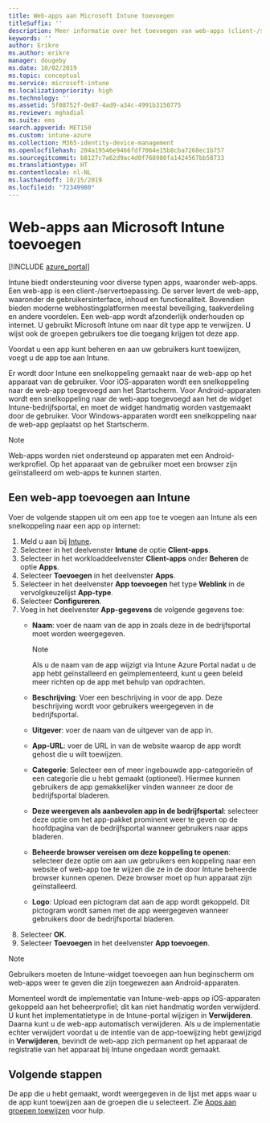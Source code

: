 ```yaml
---
title: Web-apps aan Microsoft Intune toevoegen
titleSuffix: ''
description: Meer informatie over het toevoegen van web-apps (client-/servertoepassingen) aan Microsoft Intune.
keywords: ''
author: Erikre
ms.author: erikre
manager: dougeby
ms.date: 10/02/2019
ms.topic: conceptual
ms.service: microsoft-intune
ms.localizationpriority: high
ms.technology: ''
ms.assetid: 5f08752f-0e87-4ad9-a34c-4991b3150775
ms.reviewer: mghadial
ms.suite: ems
search.appverid: MET150
ms.custom: intune-azure
ms.collection: M365-identity-device-management
ms.openlocfilehash: 204a19546e9466fdf7064e15b8cba7268ec1b757
ms.sourcegitcommit: b8127c7a62d9ac4d0f768980fa1424567bb58733
ms.translationtype: HT
ms.contentlocale: nl-NL
ms.lasthandoff: 10/15/2019
ms.locfileid: "72349980"
---
```

# <a name="add-web-apps-to-microsoft-intune"></a>Web-apps aan Microsoft Intune toevoegen

[!INCLUDE [azure_portal](../includes/azure_portal.md)]

Intune biedt ondersteuning voor diverse typen apps, waaronder web-apps. Een web-app is een client-/servertoepassing. De server levert de web-app, waaronder de gebruikersinterface, inhoud en functionaliteit. Bovendien bieden moderne webhostingplatformen meestal beveiliging, taakverdeling en andere voordelen. Een web-app wordt afzonderlijk onderhouden op internet. U gebruikt Microsoft Intune om naar dit type app te verwijzen. U wijst ook de groepen gebruikers toe die toegang krijgen tot deze app. 

Voordat u een app kunt beheren en aan uw gebruikers kunt toewijzen, voegt u de app toe aan Intune. 

Er wordt door Intune een snelkoppeling gemaakt naar de web-app op het apparaat van de gebruiker. Voor iOS-apparaten wordt een snelkoppeling naar de web-app toegevoegd aan het Startscherm. Voor Android-apparaten wordt een snelkoppeling naar de web-app toegevoegd aan het de widget Intune-bedrijfsportal, en moet de widget handmatig worden vastgemaakt door de gebruiker. Voor Windows-apparaten wordt een snelkoppeling naar de web-app geplaatst op het Startscherm.

> [!Note]
> Web-apps worden niet ondersteund op apparaten met een Android-werkprofiel. Op het apparaat van de gebruiker moet een browser zijn geïnstalleerd om web-apps te kunnen starten.

## <a name="add-a-web-app-to-intune"></a>Een web-app toevoegen aan Intune
Voer de volgende stappen uit om een app toe te voegen aan Intune als een snelkoppeling naar een app op internet:

1. Meld u aan bij [Intune](https://go.microsoft.com/fwlink/?linkid=2090973).
3. Selecteer in het deelvenster **Intune** de optie **Client-apps**.
4. Selecteer in het workloaddeelvenster **Client-apps** onder **Beheren** de optie **Apps**.
5. Selecteer **Toevoegen** in het deelvenster **Apps**.
6. Selecteer in het deelvenster **App toevoegen** het type **Weblink** in de vervolgkeuzelijst **App-type**.
7. Selecteer **Configureren**.
8. Voeg in het deelvenster **App-gegevens** de volgende gegevens toe:
    - **Naam**:  voer de naam van de app in zoals deze in de bedrijfsportal moet worden weergegeven. 

        > [!NOTE]
        > Als u de naam van de app wijzigt via Intune Azure Portal nadat u de app hebt geïnstalleerd en geïmplementeerd, kunt u geen beleid meer richten op de app met behulp van opdrachten.

    - **Beschrijving**: Voer een beschrijving in voor de app. Deze beschrijving wordt voor gebruikers weergegeven in de bedrijfsportal.
    - **Uitgever**: voer de naam van de uitgever van de app in.
    - **App-URL**: voer de URL in van de website waarop de app wordt gehost die u wilt toewijzen.
    - **Categorie**: Selecteer een of meer ingebouwde app-categorieën of een categorie die u hebt gemaakt (optioneel). Hiermee kunnen gebruikers de app gemakkelijker vinden wanneer ze door de bedrijfsportal bladeren.
    - **Deze weergeven als aanbevolen app in de bedrijfsportal**: selecteer deze optie om het app-pakket prominent weer te geven op de hoofdpagina van de bedrijfsportal wanneer gebruikers naar apps bladeren.
    - **Beheerde browser vereisen om deze koppeling te openen**: selecteer deze optie om aan uw gebruikers een koppeling naar een website of web-app toe te wijzen die ze in de door Intune beheerde browser kunnen openen. Deze browser moet op hun apparaat zijn geïnstalleerd.
    - **Logo**: Upload een pictogram dat aan de app wordt gekoppeld. Dit pictogram wordt samen met de app weergegeven wanneer gebruikers door de bedrijfsportal bladeren.
9. Selecteer **OK**.
10. Selecteer **Toevoegen** in het deelvenster **App toevoegen**.

> [!Note]
> Gebruikers moeten de Intune-widget toevoegen aan hun beginscherm om web-apps weer te geven die zijn toegewezen aan Android-apparaten.
>
> Momenteel wordt de implementatie van Intune-web-apps op iOS-apparaten gekoppeld aan het beheerprofiel; dit kan niet handmatig worden verwijderd. U kunt het implementatietype in de Intune-portal wijzigen in **Verwijderen**. Daarna kunt u de web-app automatisch verwijderen. Als u de implementatie echter verwijdert voordat u de intentie van de app-toewijzing hebt gewijzigd in **Verwijderen**, bevindt de web-app zich permanent op het apparaat de registratie van het apparaat bij Intune ongedaan wordt gemaakt.

## <a name="next-steps"></a>Volgende stappen

De app die u hebt gemaakt, wordt weergegeven in de lijst met apps waar u de app kunt toewijzen aan de groepen die u selecteert. Zie [Apps aan groepen toewijzen](apps-deploy.md) voor hulp. 
